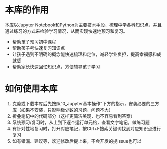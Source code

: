 # 本库的作用
本库以Jupyter Notebook和Python为主要技术手段，梳理中学各科知识点，并且通过练习的方式来检验学习情况，从而实现快速地预习和复习。
* 帮助孩子预习初中课程
* 帮助孩子考快速复习知识点
* 让孩子遇到不明确的概念能快速梳理和定位，减轻学业负担，提高幸福感和成就感
* 帮助家长快速回忆知识点，方便辅导孩子学习

# 如何使用本库
1. 克隆或下载本库后先按照“0_Jupyter基本操作”下方的指示，安装必要的三方库（如果不安装，只影响极少数的习题，问题不大）
2. 折叠笔记中的代码部分（这样更简洁美观，也不容易看到答案）
3. 系统预习/复习时，从上到下逐个运行单元格，查看文字笔记，做练习题
4. 有针对性地复习时，打开对应笔记，按Ctrl+F搜索关键词找到对应知识点进行复习
5. 如有错漏、建议等，欢迎修改后提上来，不会开发的提issue也可以